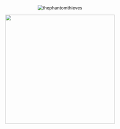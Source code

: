 <div align="center">
<img src="https://komarev.com/ghpvc/?username=thephantomthieves&label=PROFILE_VIEWS_&color=DC1D1D&style=flat" alt="thephantomthieves" /> </p>


<img src="https://files.catbox.moe/74spkr.webp" width=350>
